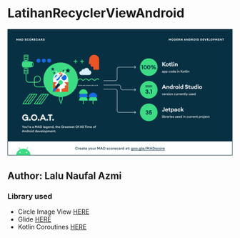 # LatihanRecyclerViewAndroid
![MAD Scoreboard](summary.png)
## Author: Lalu Naufal Azmi
### Library used
 * Circle Image View [HERE](https://github.com/hdodenhof/CircleImageView)
 * Glide [HERE](https://github.com/bumptech/glide)
 * Kotlin Coroutines [HERE](https://github.com/Kotlin/kotlinx.coroutines)
